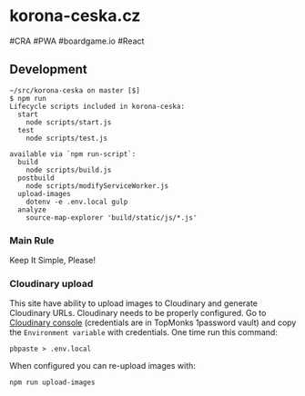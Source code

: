 # korona-ceska.cz
#CRA #PWA #boardgame.io #React

## Development
```
~/src/korona-ceska on master [$]
$ npm run
Lifecycle scripts included in korona-ceska:
  start
    node scripts/start.js
  test
    node scripts/test.js

available via `npm run-script`:
  build
    node scripts/build.js
  postbuild
    node scripts/modifyServiceWorker.js
  upload-images
    dotenv -e .env.local gulp
  analyze
    source-map-explorer 'build/static/js/*.js'
```

### Main Rule
Keep It Simple, Please! 

### Cloudinary upload

This site have ability to upload images to Cloudinary and generate Cloudinary URLs.
Cloudinary needs to be properly configured.
Go to [Cloudinary console](https://cloudinary.com/console) (credentials are in TopMonks 1password vault)
and copy the `Environment variable` with credentials. One time run this command:

```
pbpaste > .env.local
```

When configured you can re-upload images with:

```bash
npm run upload-images
```

